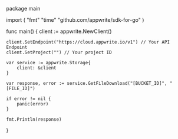 package main

import (
    "fmt"
    "time"
    "github.com/appwrite/sdk-for-go"
)

func main() {
    client := appwrite.NewClient()

    client.SetEndpoint("https://cloud.appwrite.io/v1") // Your API Endpoint
    client.SetProject("") // Your project ID

    var service := appwrite.Storage{
        client: &client
    }

    var response, error := service.GetFileDownload("[BUCKET_ID]", "[FILE_ID]")

    if error != nil {
        panic(error)
    }

    fmt.Println(response)
}
